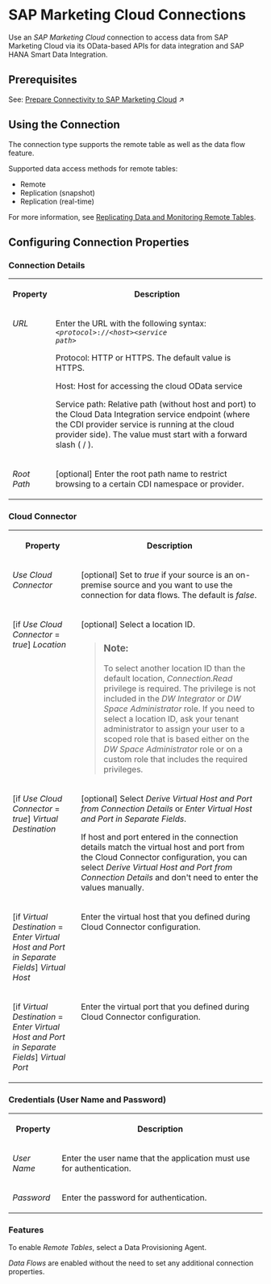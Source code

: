 <!-- loio4de4959620c24d12a53a3cc357d3e003 -->

# SAP Marketing Cloud Connections

Use an *SAP Marketing Cloud* connection to access data from SAP Marketing Cloud via its OData-based APIs for data integration and SAP HANA Smart Data Integration.



<a name="loio4de4959620c24d12a53a3cc357d3e003__section_j1b_byq_spb"/>

## Prerequisites

See: [Prepare Connectivity to SAP Marketing Cloud](https://help.sap.com/viewer/9f804b8efa8043539289f42f372c4862/cloud/en-US/f5e0c06fdc834c62a10eeb19d9a79bab.html "To be able to successfully validate and use a connection to SAP Marketing Cloud for remote tables or data flows, certain preparations have to be made.") :arrow_upper_right:



<a name="loio4de4959620c24d12a53a3cc357d3e003__CDI_usage"/>

## Using the Connection

The connection type supports the remote table as well as the data flow feature.

Supported data access methods for remote tables:

-   Remote
-   Replication \(snapshot\)
-   Replication \(real-time\)

For more information, see [Replicating Data and Monitoring Remote Tables](../Data-Integration-Monitor/replicating-data-and-monitoring-remote-tables-4dd95d7.md). 



<a name="loio4de4959620c24d12a53a3cc357d3e003__section_nrb_hcc_x4b"/>

## Configuring Connection Properties



### Connection Details


<table>
<tr>
<th valign="top">

Property



</th>
<th valign="top">

Description



</th>
</tr>
<tr>
<td valign="top">

*URL*



</td>
<td valign="top">

Enter the URL with the following syntax: <code><i class="varname">&lt;protocol&gt;</i>://<i class="varname">&lt;host&gt;</i><i class="varname">&lt;service path&gt;</i></code> 

Protocol: HTTP or HTTPS. The default value is HTTPS.

Host: Host for accessing the cloud OData service

Service path: Relative path \(without host and port\) to the Cloud Data Integration service endpoint \(where the CDI provider service is running at the cloud provider side\). The value must start with a forward slash \( / \).



</td>
</tr>
<tr>
<td valign="top">

*Root Path*



</td>
<td valign="top">

\[optional\] Enter the root path name to restrict browsing to a certain CDI namespace or provider.



</td>
</tr>
</table>



### Cloud Connector


<table>
<tr>
<th valign="top">

Property



</th>
<th valign="top">

Description



</th>
</tr>
<tr>
<td valign="top">

*Use Cloud Connector* 



</td>
<td valign="top">

\[optional\] Set to *true* if your source is an on-premise source and you want to use the connection for data flows. The default is *false*. 



</td>
</tr>
<tr>
<td valign="top">

\[if *Use Cloud Connector* = *true*\] *Location* 



</td>
<td valign="top">

\[optional\] Select a location ID. 

> ### Note:  
> To select another location ID than the default location, *Connection.Read* privilege is required. The privilege is not included in the *DW Integrator* or *DW Space Administrator* role. If you need to select a location ID, ask your tenant administrator to assign your user to a scoped role that is based either on the *DW Space Administrator* role or on a custom role that includes the required privileges. 



</td>
</tr>
<tr>
<td valign="top">

\[if *Use Cloud Connector* = *true*\] *Virtual Destination* 



</td>
<td valign="top">

\[optional\] Select *Derive Virtual Host and Port from Connection Details* or *Enter Virtual Host and Port in Separate Fields*. 

If host and port entered in the connection details match the virtual host and port from the Cloud Connector configuration, you can select *Derive Virtual Host and Port from Connection Details* and don't need to enter the values manually.



</td>
</tr>
<tr>
<td valign="top">

\[if *Virtual Destination* = *Enter Virtual Host and Port in Separate Fields*\] *Virtual Host* 



</td>
<td valign="top">

Enter the virtual host that you defined during Cloud Connector configuration. 



</td>
</tr>
<tr>
<td valign="top">

\[if *Virtual Destination* = *Enter Virtual Host and Port in Separate Fields*\] *Virtual Port* 



</td>
<td valign="top">

Enter the virtual port that you defined during Cloud Connector configuration. 



</td>
</tr>
</table>



### Credentials \(User Name and Password\)


<table>
<tr>
<th valign="top">

Property



</th>
<th valign="top">

Description



</th>
</tr>
<tr>
<td valign="top">

*User Name*  



</td>
<td valign="top">

Enter the user name that the application must use for authentication. 



</td>
</tr>
<tr>
<td valign="top">

*Password*  



</td>
<td valign="top">

Enter the password for authentication. 



</td>
</tr>
</table>



### Features

To enable *Remote Tables*, select a Data Provisioning Agent.

*Data Flows* are enabled without the need to set any additional connection properties.


